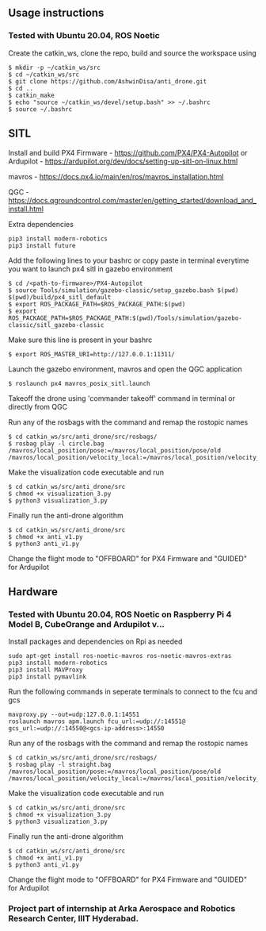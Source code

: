 ## Usage instructions
### Tested with Ubuntu 20.04, ROS Noetic
Create the catkin_ws, clone the repo, build and source the workspace using
```
$ mkdir -p ~/catkin_ws/src
$ cd ~/catkin_ws/src
$ git clone https://github.com/AshwinDisa/anti_drone.git
$ cd ..
$ catkin_make
$ echo "source ~/catkin_ws/devel/setup.bash" >> ~/.bashrc
$ source ~/.bashrc
```

## SITL
Install and build
PX4 Firmware - https://github.com/PX4/PX4-Autopilot or Ardupilot - https://ardupilot.org/dev/docs/setting-up-sitl-on-linux.html

mavros - https://docs.px4.io/main/en/ros/mavros_installation.html

QGC - https://docs.qgroundcontrol.com/master/en/getting_started/download_and_install.html

Extra dependencies
```
pip3 install modern-robotics
pip3 install future
```

Add the following lines to your bashrc or copy paste in terminal everytime you want to launch px4 sitl in gazebo environment 
```
$ cd /<path-to-firmware>/PX4-Autopilot
$ source Tools/simulation/gazebo-classic/setup_gazebo.bash $(pwd) $(pwd)/build/px4_sitl_default
$ export ROS_PACKAGE_PATH=$ROS_PACKAGE_PATH:$(pwd)
$ export ROS_PACKAGE_PATH=$ROS_PACKAGE_PATH:$(pwd)/Tools/simulation/gazebo-classic/sitl_gazebo-classic
```
Make sure this line is present in your bashrc
```
$ export ROS_MASTER_URI=http://127.0.0.1:11311/
```

Launch the gazebo environment, mavros and open the QGC application
```
$ roslaunch px4 mavros_posix_sitl.launch
```

Takeoff the drone using 'commander takeoff' command in terminal or directly from QGC

Run any of the rosbags with the command and remap the rostopic names
```
$ cd catkin_ws/src/anti_drone/src/rosbags/
$ rosbag play -l circle.bag /mavros/local_position/pose:=/mavros/local_position/pose/old /mavros/local_position/velocity_local:=/mavros/local_position/velocity_local/old
```

Make the visualization code executable and run 
```
$ cd catkin_ws/src/anti_drone/src
$ chmod +x visualization_3.py
$ python3 visualization_3.py
```

Finally run the anti-drone algorithm
```
$ cd catkin_ws/src/anti_drone/src
$ chmod +x anti_v1.py
$ python3 anti_v1.py
```
Change the flight mode to "OFFBOARD" for PX4 Firmware and "GUIDED" for Ardupilot

## Hardware
### Tested with Ubuntu 20.04, ROS Noetic on Raspberry Pi 4 Model B, CubeOrange and Ardupilot v...
Install packages and dependencies on Rpi as needed
```
sudo apt-get install ros-noetic-mavros ros-noetic-mavros-extras
pip3 install modern-robotics
pip3 install MAVProxy
pip3 install pymavlink
```
Run the following commands in seperate terminals to connect to the fcu and gcs 
```
mavproxy.py --out=udp:127.0.0.1:14551
roslaunch mavros apm.launch fcu_url:=udp://:14551@ gcs_url:=udp://:14550@<gcs-ip-address>:14550
```
Run any of the rosbags with the command and remap the rostopic names
```
$ cd catkin_ws/src/anti_drone/src/rosbags/
$ rosbag play -l straight.bag /mavros/local_position/pose:=/mavros/local_position/pose/old /mavros/local_position/velocity_local:=/mavros/local_position/velocity_local/old
```
Make the visualization code executable and run 
```
$ cd catkin_ws/src/anti_drone/src
$ chmod +x visualization_3.py
$ python3 visualization_3.py
```

Finally run the anti-drone algorithm 
```
$ cd catkin_ws/src/anti_drone/src
$ chmod +x anti_v1.py
$ python3 anti_v1.py
```
Change the flight mode to "OFFBOARD" for PX4 Firmware and "GUIDED" for Ardupilot

### Project part of internship at Arka Aerospace and Robotics Research Center, IIIT Hyderabad.


